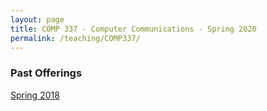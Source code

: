 ```yaml
---
layout: page
title: COMP 337 - Computer Communications - Spring 2020
permalink: /teaching/COMP337/
---
```


### Past Offerings

[Spring 2018](/teaching/COMP337/sp18/)
